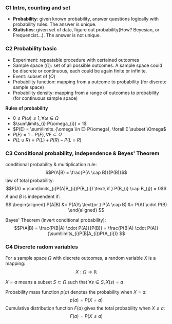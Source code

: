 
### C1 Intro, counting and set
- **Probability**: given known probability, answer questions logically with probability rules. The answer is unique.
- **Statistics**: given set of data, figure out probability(How? Beyesian, or Frequencist...). The answer is not unique.

### C2 Probability basic
- Experiment: repeatable procedure with certained outcomes
- Sample space ($\Omega$): set of all possible outcomes. A sample space could be discrete or continuous, each could be again finite or infinite.
- Event: subset of ($\Omega$)
- Probability function: mapping from a outcome to probability (for discrete sample space)
- Probability density:  mapping from a range of outcomes to probability (for continuous sample space)
  
**Rules of probability**
* $0 \leq P(\omega) \leq 1, \forall \omega \in \Omega$
* $\sum\limits_{i} P(\omega_{i}) = 1$
* $P(E) = \sum\limits_{\omega \in E} P(\omega), \forall E \subset \Omega$
* $P(\bar{E}) = 1 - P(E),\forall E \subset \Omega$
* $P(L\cup R) = P(L) + P(R) - P(L \cap R)$

### C3 Conditional probability, independence & Beyes' Theorem
conditional probability & multiplication rule:
$$P(A|B) = \frac{P(A \cap B)}{P(B)}$$
law of total probability:
$$P(A) = \sum\limits_{i}P(A|B_{i})P(B_{i}) \text{  if  } P(B_{i} \cap B_{j}) = 0$$
$A$ and $B$ is independent if:
$$
\begin{aligned}
P(A|B) &= P(A)\\
\text{or  } P(A \cap B) &= P(A) \cdot P(B)
\end{aligned}
$$

Bayes' Theorem (invert conditional probability):
$$P(A|B) = \frac{P(B|A) \cdot P(A)}{P(B)} = \frac{P(B|A) \cdot P(A)}{\sum\limits_{i}P(B|A_{i})P(A_{i})} $$

### C4 Discrete radom variables
For a sample space $\Omega$ with discrete outcomes, a random variable $X$ is a mapping:
$$X:\Omega \rightarrow \mathbb{R} $$

$X = a$ means a subset $S \subset \Omega$ such that $\forall s \in S, X(s) = a$

Probability mass function $p(a)$ denotes the probability when $X = a$:
$$p(a) = P(X = a)$$
Cumulative distribution function $F(a)$ gives the total probability when $X \leq a$:
$$F(a) = P(X \leq a)$$ 

